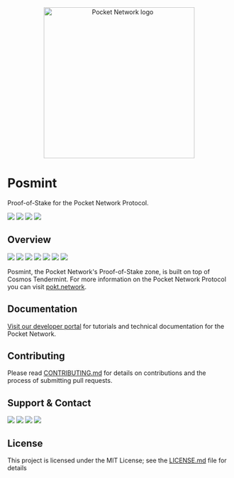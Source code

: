 
<div align="center">
  <a href="https://www.pokt.network">
    <img src="https://user-images.githubusercontent.com/16605170/74199287-94f17680-4c18-11ea-9de2-b094fab91431.png" alt="Pocket Network logo" width="340"/>
  </a>
</div>

# Posmint

Proof-of-Stake for the Pocket Network Protocol.
<div>
  <a href="https://godoc.org/github.com/pokt-network/posmint"><img src="https://img.shields.io/badge/godoc-reference-blue.svg"/></a>
  <a href="https://goreportcard.com/report/github.com/pokt-network/posmint"><img src="https://goreportcard.com/badge/github.com/pokt-network/posmint"/></a>
  <a href="https://golang.org"><img  src="https://img.shields.io/badge/golang-v1.11-red.svg"/></a>
  <a href="https://github.com/tools/godep" ><img src="https://img.shields.io/badge/godep-dependency-71a3d9.svg"/></a>
</div>

## Overview
<div>
    <a  href="https://github.com/pokt-network/posmint/releases"><img src="https://img.shields.io/github/release-pre/pokt-network/posmint.svg"/></a>
    <a href="https://circleci.com/gh/pokt-network/posmint"><img src="https://circleci.com/gh/pokt-network/posmint.svg?style=svg"/></a>
    <a  href="https://github.com/pokt-network/posmint/pulse"><img src="https://img.shields.io/github/contributors/pokt-network/posmint.svg"/></a>
    <a href="https://opensource.org/licenses/MIT"><img src="https://img.shields.io/badge/License-MIT-blue.svg"/></a>
    <a href="https://github.com/pokt-network/posmint/pulse"><img src="https://img.shields.io/github/last-commit/pokt-network/posmint.svg"/></a>
    <a href="https://github.com/pokt-network/posmint/pulls"><img src="https://img.shields.io/github/issues-pr/pokt-network/posmint.svg"/></a>
    <a href="https://github.com/pokt-network/posmint/releases"><img src="https://img.shields.io/badge/platform-linux%20%7C%20windows%20%7C%20macos-pink.svg"/></a>
    <!--<a href="https://github.com/pokt-network/posmint/issues"><img src="https://img.shields.io/github/issues-closed/pokt-network/posmint.svg"/></a>-->
</div>

Posmint, the Pocket Network's Proof-of-Stake zone, is built on top of Cosmos Tendermint. For more information on the Pocket Network Protocol you can visit [pokt.network](https://pokt.network).

## Documentation

[Visit our developer portal](https://pocket-network.readme.io) for tutorials and technical documentation for the Pocket Network.

## Contributing

Please read [CONTRIBUTING.md](https://github.com/pokt-network/posmint/blob/master/README.md) for details on contributions and the process of submitting pull requests.

## Support & Contact

<div>
  <a  href="https://twitter.com/poktnetwork" ><img src="https://img.shields.io/twitter/url/http/shields.io.svg?style=social"></a>
  <a href="https://t.me/POKTnetwork"><img src="https://img.shields.io/badge/Telegram-blue.svg"></a>
  <a href="https://www.facebook.com/POKTnetwork" ><img src="https://img.shields.io/badge/Facebook-red.svg"></a>
  <a href="https://research.pokt.network"><img src="https://img.shields.io/discourse/https/research.pokt.network/posts.svg"></a>
</div>

## License

This project is licensed under the MIT License; see the [LICENSE.md](LICENSE.md) file for details
